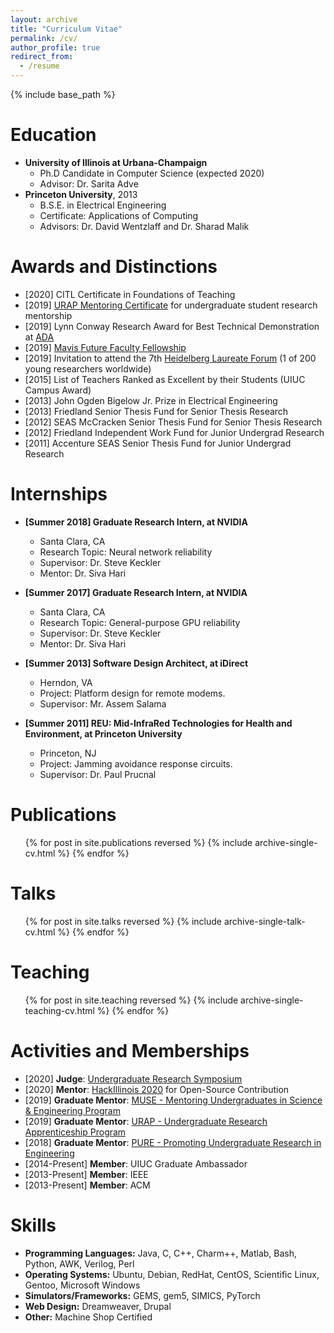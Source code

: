 ```yaml
---
layout: archive
title: "Curriculum Vitae"
permalink: /cv/
author_profile: true
redirect_from:
  - /resume
---
```


{% include base_path %}

Education
======
* **University of Illinois at Urbana-Champaign**
  * Ph.D Candidate in Computer Science (expected 2020)
  * Advisor: Dr. Sarita Adve
* **Princeton University**, 2013
  * B.S.E. in Electrical Engineering
  * Certificate: Applications of Computing
  * Advisors: Dr. David Wentzlaff and Dr. Sharad Malik

Awards and Distinctions 
=====
* [2020] CITL Certificate in Foundations of Teaching
* [2019] [URAP Mentoring Certificate](https://undergradresearch.illinois.edu/programs/urap.html) for undergraduate student research mentorship 
* [2019] Lynn Conway Research Award for Best Technical Demonstration at [ADA](https://adacenter.org/)
* [2019] [Mavis Future Faculty Fellowship](http://publish.illinois.edu/engr-mavis/)
* [2019] Invitation to attend the 7th [Heidelberg Laureate Forum](https://www.heidelberg-laureate-forum.org/) (1 of 200 young researchers worldwide)
* [2015] List of Teachers Ranked as Excellent by their Students (UIUC Campus Award)
* [2013] John Ogden Bigelow Jr. Prize in Electrical Engineering 
* [2013] Friedland Senior Thesis Fund for Senior Thesis Research 
* [2012] SEAS McCracken Senior Thesis Fund for Senior Thesis Research 
* [2012] Friedland Independent Work Fund for Junior Undergrad Research 
* [2011] Accenture SEAS Senior Thesis Fund for Junior Undergrad Research 

Internships
======
* **[Summer 2018] Graduate Research Intern, at NVIDIA**
  * Santa Clara, CA
  * Research Topic: Neural network reliability
  * Supervisor: Dr. Steve Keckler
  * Mentor: Dr. Siva Hari

* **[Summer 2017] Graduate Research Intern, at NVIDIA**
  * Santa Clara, CA
  * Research Topic: General-purpose GPU reliability
  * Supervisor: Dr. Steve Keckler
  * Mentor: Dr. Siva Hari

* **[Summer 2013] Software Design Architect, at iDirect**
  * Herndon, VA
  * Project: Platform design for remote modems.
  * Supervisor: Mr. Assem Salama

* **[Summer 2011] REU: Mid-InfraRed Technologies for Health and Environment, at Princeton University**
  * Princeton, NJ
  * Project: Jamming avoidance response circuits.
  * Supervisor: Dr. Paul Prucnal

Publications
======
  <ol>{% for post in site.publications reversed %}
    {% include archive-single-cv.html %}
  {% endfor %}</ol>
  
Talks
======
  <ul>{% for post in site.talks reversed %}
    {% include archive-single-talk-cv.html %}
  {% endfor %}</ul>
  
Teaching
======
  <ul>{% for post in site.teaching reversed %}
    {% include archive-single-teaching-cv.html %}
  {% endfor %}</ul>
 
Activities and Memberships
======
* [2020] **Judge**: [Undergraduate Research Symposium](http://undergradresearch.illinois.edu/symposium.html)
* [2020] **Mentor**: [HackIllinois 2020](https://www.hackillinois.org/) for Open-Source Contribution
* [2019] **Graduate Mentor**: [MUSE - Mentoring Undergraduates in Science & Engineering Program](https://muse.engineering.illinois.edu/)
* [2019] **Graduate Mentor**: [URAP - Undergraduate Research Apprenticeship Program](https://undergradresearch.illinois.edu/programs/urap.html)
* [2018] **Graduate Mentor**: [PURE - Promoting Undergraduate Research in Engineering](http://pure.engr.illinois.edu/)
* [2014-Present] **Member**: UIUC Graduate Ambassador
* [2013-Present] **Member**: IEEE
* [2013-Present] **Member**: ACM


Skills
======
* **Programming Languages:** Java, C, C++, Charm++, Matlab, Bash, Python, AWK, Verilog, Perl
* **Operating Systems:** Ubuntu, Debian, RedHat, CentOS, Scientific Linux, Gentoo, Microsoft Windows
* **Simulators/Frameworks:** GEMS, gem5, SIMICS, PyTorch
* **Web Design:** Dreamweaver, Drupal
* **Other:** Machine Shop Certified 

